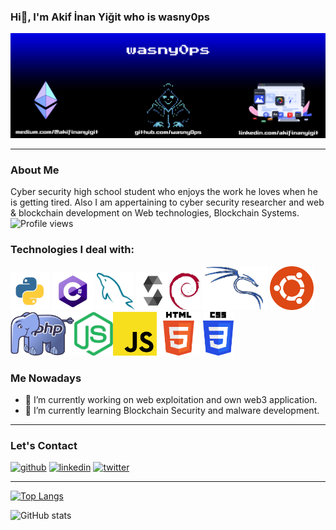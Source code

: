 ### Hi👋, I'm Akif İnan Yiğit who is wasny0ps
![](https://github.com/wasny0ps/wasny0ps/blob/main/images/banner.png)

---
### About Me
Cyber security high school student who enjoys the work he loves when he is getting tired. Also I am appertaining to cyber security researcher and web & blockchain development on Web technologies, Blockchain Systems.						
![Profile views](https://gpvc.arturio.dev/wasny0ps)

### Technologies I deal with:
[<img src='https://github.com/wasny0ps/wasny0ps/blob/main/images/python.png' alt='python' height='60'>](https://www.python.org/) [<img src='https://github.com/wasny0ps/wasny0ps/blob/main/images/csharp.png' alt='c#' height='60'>](https://www.python.org/) [<img src='https://github.com/wasny0ps/wasny0ps/blob/main/images/mysql.png' alt='mysql' height='60'>](https://www.mysql.com/) [<img src='https://github.com/wasny0ps/wasny0ps/blob/main/images/solidity.png' alt='solidity' height='60'>](https://github.com/ethereum/solidity)[<img src='https://github.com/wasny0ps/wasny0ps/blob/main/images/debian.png' alt='debian' height='60'>](https://www.debian.org/) [<img src='https://github.com/wasny0ps/wasny0ps/blob/main/images/kali.png' alt='kali linux' height='70'>](https://www.kali.org/) [<img src='https://github.com/wasny0ps/wasny0ps/blob/main/images/ubuntu.png' alt='ubuntu' height='70'>](https://ubuntu.com/)[<img src='https://github.com/wasny0ps/wasny0ps/blob/main/images/php.png' alt='php' height='70'>](https://www.php.net/)[<img src='https://github.com/wasny0ps/wasny0ps/blob/main/images/nodejs.png' alt='node js' height='70'>](https://nodejs.org/en/)[<img src='https://github.com/wasny0ps/wasny0ps/blob/main/images/js.png' alt='js' height='70'>](https://www.javascript.com/)[<img src='https://github.com/wasny0ps/wasny0ps/blob/main/images/html.png' alt='html' height='70'>](https://www.w3schools.com/html/)
[<img src='https://github.com/wasny0ps/wasny0ps/blob/main/images/css.png' alt='css' height='70'>](https://www.w3schools.com/css/)

### Me Nowadays
- 🔭 I’m currently working on web exploitation and own web3 application. 
- 🌱 I’m currently learning Blockchain Security and malware development. 

---
### Let's Contact

[<img src='https://cdn.jsdelivr.net/npm/simple-icons@3.0.1/icons/github.svg' alt='github' height='40'>](https://github.com/wasny0ps)  [<img src='https://cdn.jsdelivr.net/npm/simple-icons@3.0.1/icons/linkedin.svg' alt='linkedin' height='40'>](https://www.linkedin.com/in/akifinanyigit/)  [<img src='https://cdn.jsdelivr.net/npm/simple-icons@3.0.1/icons/twitter.svg' alt='twitter' height='40'>](https://twitter.com/letsgowasny)  

---

[![Top Langs](https://github-readme-stats.vercel.app/api/top-langs/?username=wasny0ps)](https://github.com/anuraghazra/github-readme-stats)

![GitHub stats](https://github-readme-stats.vercel.app/api?username=wasny0ps&show_icons=true)  

  
